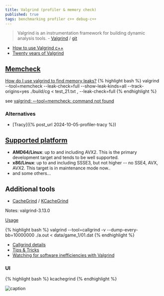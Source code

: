 ```yaml
---
title: Valgrind (profiler & memory check)
published: true
tags: benchmarking profiler c++ debug-c++
---
```

> Valgrind is an instrumentation framework for building dynamic analysis tools. - [Valgrind](http://valgrind.org/) / [git](https://sourceware.org/git/?p=valgrind.git;a=summary)

- [How to use Valgrind c++](https://linuxhint.com/valgrind-c/)
- [	Twenty years of Valgrind ](https://news.ycombinator.com/item?id=32245136)

## [Memcheck](https://linuxhint.com/valgrind-c/)
[How do I use valgrind to find memory leaks?](https://stackoverflow.com/a/44989219)
{% highlight bash %}
valgrind --tool=memcheck --leak-check=full --show-leak-kinds=all --track-origins=yes ./build/cg < test_21.txt 
, --leak-check=full
{% endhighlight %}

see [valgrind: –-tool=memcheck: command not found](https://stackoverflow.com/questions/55233310/valgrind-tool-memcheck-command-not-found)

### Alternatives
- [Tracy]({% post_url 2024-10-05-profiler-tracy %})


## [Supported platform](https://valgrind.org/info/platforms.html)
- **AMD64/Linux**: up to and including AVX2. This is the primary development target and tends to be well supported.
- **x86/Linux**: up to and including SSSE3, but not higher -- no SSE4, AVX, AVX2. This target is in maintenance mode now..
- and some others...
    
## Additional tools
- [CacheGrind](http://valgrind.org/docs/manual/cl-manual.html) / [KCacheGrind](https://kcachegrind.github.io/html/Home.html)

Notes: valgrind-3.13.0

[Usage](https://kcachegrind.github.io/html/Usage.html)

{% highlight bash %}
valgrind --tool=callgrind -v --dump-every-bb=10000000  ./a.out < data/game_1/01.dat 
{% endhighlight %}

- [Callgrind details](https://kcachegrind.github.io/html/Usage.html)
- [Tips & Tricks](https://web.stanford.edu/class/archive/cs/cs107/cs107.1174/guide_callgrind.html)
- [ Watching for software inefficiencies with Valgrind ](https://kristerw.blogspot.com/2020/02/watching-for-software-inefficiencies.html)

### UI

{% highlight bash %}
kcachegrind
{% endhighlight %}

![caption](https://kcachegrind.github.io/images/KcgShot3.gif)
